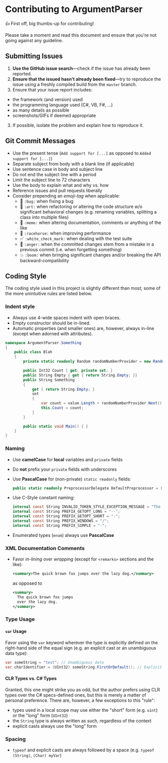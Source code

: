 # Contributing to ArgumentParser

:thumbsup: First off, big thumbs-up for contributing!

Please take a moment and read this document and ensure that you're not going against any guideline.

## Submitting Issues

1. **Use the GitHub issue search**&mdash;check if the issue has already been reported.
2. **Ensure that the issued hasn't already been fixed**&mdash;try to reproduce the issue using a freshly compiled build from the `master` branch.
2. Ensure that your issue report includes:
  * the framework (and version) used
  * the programming language used (C#, VB, F#, ...)
  * as many details as possible
  * screenshots/GIFs if deemed appropriate
3. If possible, isolate the problem and explain how to reproduce it.

## Git Commit Messages

* Use the present tense (`Add support for [...]` as opposed to `Added support for [...]`)
* Separate subject from body with a blank line (if applicable)
* Use sentence case in body and subject line
* Do not end the subject line with a period
* Limit the subject line to 72 characters
* Use the body to explain what and why vs. how
* Reference issues and pull requests liberally
* Consider prepending an *emoji-tag* when applicable:
  * :bug: `:bug:` when fixing a bug
  * :art: `:art:` when refactoring or altering the code structure w/o significant behavioral changes (e.g. renaming variables, splitting a class into multiple files)
  * :memo: `:memo:` when altering documentation, comments or anything of the like
  * :racehorse: `:racehorse:` when improving performance
  * :white_check_mark: `:white_check_mark:` when dealing with the test suite
  * :anger: `:anger:` when the committed changes stem from a mistake in a previous commit (i.e. when forgetting something)
  * :boom: `:boom:` when bringing significant changes and/or breaking the API backward-compatibility

## Coding Style

The coding style used in this project is slightly different than most; some of the more unintuitive rules are listed below.

### Indent style

* Always use 4-wide spaces indent with open braces.
* Empty constructor should be in-lined.
* Automatic properties (and smaller ones) are, however, always in-line (except when adorned with attributes).

```cs
namespace ArgumentParser.Something
{
    public class Blah
    {
        private static readonly Random randomNumberProvider = new Random();

        public Int32 Count { get; private set; }
        public String Empty { get { return String.Empty; }}
        public String Something
        {
            get { return String.Empty; }
            set
            {
                var count = value.Length + randomNumberProvider.Next();
                this.Count = count;
            }
        }

        public static void Main() { }
    }
}
```

### Naming

  * Use **camelCase** for **local** variables and `private` fields
  * Do **not** prefix your `private` fields with underscores
  * Use **PascalCase** for (non-private) `static readonly` fields:

    ```cs
    public static readonly PreprocessorDelegate DefaultPreprocessor = (x, c) => Regex.Unescape(x);
    ```
  * Use C-Style constant naming:

    ```cs
    internal const String INVALID_TOKEN_STYLE_EXCEPTION_MESSAGE = "The token style is not within the valid range of values.";
    internal const String PREFIX_GETOPT_LONG = "--";
    internal const String PREFIX_GETOPT_SHORT = "-";
    internal const String PREFIX_WINDOWS = "/";
    internal const String PREFIX_SIMPLE = "-";
    ```

  * Enumerated types (`enum`) always use **PascalCase**

### XML Documentation Comments

  * Favor *in-lining* over *wrapping* (except for `<remarks>` sections and the like):

    ```xml
    <summary>The quick brown fox jumps over the lazy dog.</summary>
    ```

    as opposed to

    ```xml
    <summary>
      The quick brown fox jumps
      over the lazy dog.
    </summary>
    ```

### Type Usage

#### `var` Usage

Favor using the `var` keyword wherever the type is explicitly defined on the right-hand side of the equal sign (e.g. an explicit cast or an unambiguous data type):

```cs
var someString = "test"; // Unambiguous data
var charIdentifier = (UInt32) someString.FirstOrDefault(); // Explicit cast
```

#### CLR Types vs. C# Types

Granted, this one might strike you as odd, but the author prefers using CLR types over the C# specs-defined ones, but this is merely a matter of personal preference. There are, however, a few exceptions to this "rule":
  * types used in a local scope may use either the "short" form (e.g. `uint`) or the "long" form (`UInt32`)
  * the `String` type is always written as such, regardless of the context
  * explicit casts always use the "long" form

### Spacing

* `typeof` and explicit casts are always followed by a space (e.g. `typeof (String)`, `(Char) myVar`)
